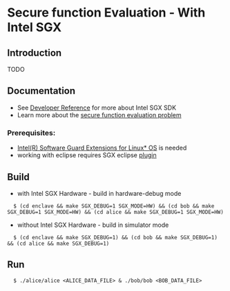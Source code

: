 Secure function Evaluation - With Intel SGX
================================================


Introduction
------------
TODO

Documentation
-------------
- See [Developer Reference](https://01.org/sites/default/files/documentation/intel_sgx_sdk_developer_reference_for_linux_os_pdf.pdf) for more about Intel SGX SDK
- Learn more about the [secure function evaluation problem](https://crypto.stanford.edu/pbc/notes/crypto/sfe.html)


### Prerequisites:
- [Intel(R) Software Guard Extensions for Linux* OS](https://github.com/intel/linux-sgx) is needed
- working with eclipse requires SGX eclipse [plugin](https://github.com/intel/linux-sgx/tree/master/Linux_SGXEclipsePlugin)


Build  
-----------------------------------------
  * with Intel SGX Hardware	- build in hardware-debug mode
  ```
    $ (cd enclave && make SGX_DEBUG=1 SGX_MODE=HW) && (cd bob && make SGX_DEBUG=1 SGX_MODE=HW) && (cd alice && make SGX_DEBUG=1 SGX_MODE=HW)
  ```
  * without Intel SGX Hardware - build in simulator mode
  ```
    $ (cd enclave && make SGX_DEBUG=1) && (cd bob && make SGX_DEBUG=1) && (cd alice && make SGX_DEBUG=1)
  ```

Run  
-----------------------------------------
  ```
    $ ./alice/alice <ALICE_DATA_FILE> & ./bob/bob <BOB_DATA_FILE> 
  ```
